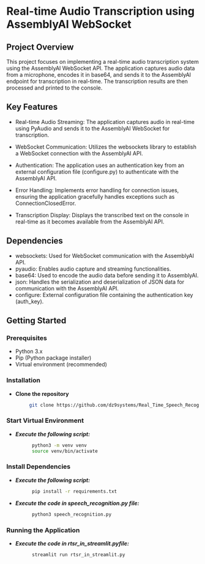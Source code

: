 # Real-time Audio Transcription using AssemblyAI WebSocket

## Project Overview
This project focuses on implementing a real-time audio transcription system using the AssemblyAI WebSocket API. The application captures audio data from a microphone, encodes it in base64, and sends it to the AssemblyAI endpoint for transcription in real-time. The transcription results are then processed and printed to the console.

## Key Features
- Real-time Audio Streaming: The application captures audio in real-time using PyAudio and sends it to the AssemblyAI WebSocket for transcription.

- WebSocket Communication: Utilizes the websockets library to establish a WebSocket connection with the AssemblyAI API.

- Authentication: The application uses an authentication key from an external configuration file (configure.py) to authenticate with the AssemblyAI API.

- Error Handling: Implements error handling for connection issues, ensuring the application gracefully handles exceptions such as ConnectionClosedError.

- Transcription Display: Displays the transcribed text on the console in real-time as it becomes available from the AssemblyAI API.

## Dependencies
- websockets: Used for WebSocket communication with the AssemblyAI API.
- pyaudio: Enables audio capture and streaming functionalities.
- base64: Used to encode the audio data before sending it to AssemblyAI.
- json: Handles the serialization and deserialization of JSON data for communication with the AssemblyAI API.
- configure: External configuration file containing the authentication key (auth_key).

## Getting Started

### Prerequisites
- Python 3.x
- Pip (Python package installer)
- Virtual environment (recommended)

### Installation

- **Clone the repository**
   ```bash
        git clone https://github.com/dz9systems/Real_Time_Speech_Recognition.git


### Start Virtual Environment
- ***Execute the following script:***
  ```bash
        python3 -m venv venv
        source venv/bin/activate

### Install Dependencies
- ***Execute the following script:***
  ```bash
        pip install -r requirements.txt

- ***Execute the code in speech_recognition.py file:***
  ```bash
        python3 speech_recognition.py

###  Running the Application
- ***Execute the code in rtsr_in_streamlit.pyfile:***
  ```bash
        streamlit run rtsr_in_streamlit.py


